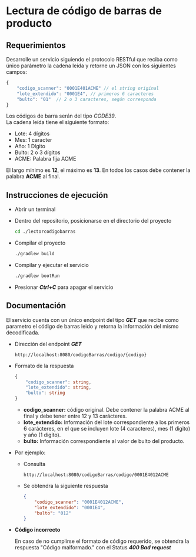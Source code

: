 # Lectura de código de barras de producto

## Requerimientos

Desarrolle un servicio siguiendo el protocolo RESTful que reciba como único parámetro la cadena
leída y retorne un JSON con los siguientes campos:  

```ts
{
    "codigo_scanner": "0001E401ACME" // el string original
    "lote_extendido": "0001E4", // primeros 6 caracteres
    "bulto": "01"  // 2 o 3 caracteres, según corresponda  
}  
```

Los códigos de barra serán del tipo *CODE39*.  
La cadena leída tiene el siguiente formato:
- Lote: 4 dígitos
- Mes: 1 caracter
- Año: 1 Dígito
- Bulto: 2 o 3 dígitos
- ACME: Palabra fija ACME  

El largo mínimo es **12**, el máximo es **13**. En todos los casos debe contener la palabra **ACME** al final.

## Instrucciones de ejecución

- Abrir un terminal
  
- Dentro del repositorio, posicionarse en el directorio del proyecto
    ```bash
    cd ./lectorcodigobarras
    ```

- Compilar el proyecto
    ```bash
    ./gradlew build
    ```

- Compilar y ejecutar el servicio
    ```bash
    ./gradlew bootRun
    ```

- Presionar ***Ctrl+C*** para apagar el servicio

## Documentación

El servicio cuenta con un único endpoint del tipo ***GET*** 
que recibe como parametro el código de barras leido 
y retorna la información del mismo decodificada.

- Dirección del endpoint ***GET***
    ```
    http://localhost:8080/codigoBarras/codigo/{codigo}
    ```
- Formato de la respuesta

    ```ts
    {
        "codigo_scanner": string, 
        "lote_extendido": string,
        "bulto": string
    }  
    ```
     - **codigo_scanner:** código original. Debe contener la palabra ACME al final y debe tener entre 12 y 13 carácteres.
     - **lote_extendido:** Información del lote correspondiente a los primeros 6 carácteres, en el que se incluyen lote (4 caracteres), mes (1 digito) y año (1 digito).  
     - **bulto:** Información correspondiente al valor de bulto del producto.  

- Por ejemplo:

    - Consulta
        ```
        http://localhost:8080/codigoBarras/codigo/0001E4012ACME
        ```

    - Se obtendra la siguiente respuesta
        ```json
        {
            "codigo_scanner": "0001E4012ACME",
            "lote_extendido": "0001E4",
            "bulto": "012"
        }
        ```

- **Código incorrecto**

    En caso de no cumplirse el formato de código requerido, se obtendra la respuesta "Código malformado." con el Status ***400 Bad request***
